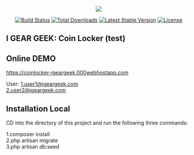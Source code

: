 <p align="center"><img src="https://laravel.com/assets/img/components/logo-laravel.svg"></p>

<p align="center">
<a href="https://travis-ci.org/laravel/framework"><img src="https://travis-ci.org/laravel/framework.svg" alt="Build Status"></a>
<a href="https://packagist.org/packages/laravel/framework"><img src="https://poser.pugx.org/laravel/framework/d/total.svg" alt="Total Downloads"></a>
<a href="https://packagist.org/packages/laravel/framework"><img src="https://poser.pugx.org/laravel/framework/v/stable.svg" alt="Latest Stable Version"></a>
<a href="https://packagist.org/packages/laravel/framework"><img src="https://poser.pugx.org/laravel/framework/license.svg" alt="License"></a>
</p>

## I GEAR GEEK: Coin Locker (test)

## Online DEMO

https://coinlocker-igeargeek.000webhostapp.com

User:
1.user1@igeargeek.com <br>
2.user2@igeargeek.com <br>


## Installation Local

CD into the directory of this project and run the following three commands:

1.composer install <br>
2.php artisan migrate <br>
3.php artisan db:seed <br>

